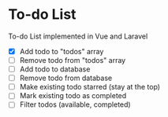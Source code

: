 # To-do List

To-do List implemented in Vue and Laravel

- [x] Add todo to "todos" array
- [ ] Remove todo from "todos" array
- [ ] Add todo to database
- [ ] Remove todo from database
- [ ] Make existing todo starred (stay at the top)
- [ ] Mark existing todo as completed
- [ ] Filter todos (available, completed)